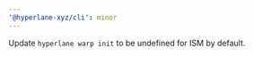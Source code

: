 ```yaml
---
'@hyperlane-xyz/cli': minor
---
```


Update `hyperlane warp init` to be undefined for ISM by default.
